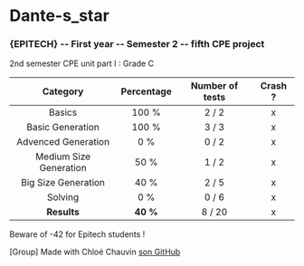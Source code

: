 # Dante-s_star
### {EPITECH} -- First year -- Semester 2 -- fifth CPE project

2nd semester CPE unit part I : Grade C

|        Category        | Percentage | Number of tests | Crash ? |
|:----------------------:|:----------:|:---------------:|:-------:|
|         Basics         |    100 %   |       2 / 2     |    x    |
|    Basic Generation    |    100 %   |       3 / 3     |    x    |
|   Advenced Generation  |     0 %    |       0 / 2     |    x    |
| Medium Size Generation |    50 %    |       1 / 2     |    x    |
|   Big Size Generation  |    40 %    |       2 / 5     |    x    |
|         Solving        |     0 %    |       0 / 6     |    x    |
|       **Results**      |  **40 %**  |       8 / 20    |    x    |

Beware of -42 for Epitech students !

[Group] Made with Chloé Chauvin [son GitHub](https://github.com/Nekory23)
